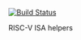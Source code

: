 [![Build Status](https://travis-ci.org/drom/riscv.svg?branch=master)](https://travis-ci.org/drom/riscv)

RISC-V ISA helpers
